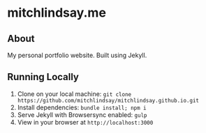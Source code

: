 mitchlindsay.me
==================

## About

My personal portfolio website. Built using Jekyll.

## Running Locally

1. Clone on your local machine: `git clone https://github.com/mitchlindsay/mitchlindsay.github.io.git`
2. Install dependencies: `bundle install; npm i`
3. Serve Jekyll with Browsersync enabled: `gulp`
4. View in your browser at `http://localhost:3000`
